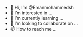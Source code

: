 - 👋 Hi, I’m @Emanmohammedsh
- 👀 I’m interested in ...
- 🌱 I’m currently learning ...
- 💞️ I’m looking to collaborate on ...
- 📫 How to reach me ...

<!---
Emanmohammedsh/Emanmohammedsh is a ✨ special ✨ repository because its `README.md` (this file) appears on your GitHub profile.
You can click the Preview link to take a look at your changes.
--->
